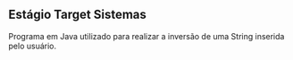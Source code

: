 ## Estágio Target Sistemas
Programa em Java utilizado para realizar a inversão de uma String inserida pelo usuário.
